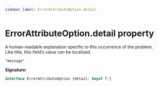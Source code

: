 ```yaml
---
sidebar_label: ErrorAttributeOption.detail
---
```

# ErrorAttributeOption.detail property

A human-readable explanation specific to this occurrence of the problem. Like title, this field’s value can be localized.

 `"message"`

**Signature:**

```typescript
interface ErrorAttributeOption {detail: keyof T;}
```
